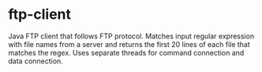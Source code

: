 # ftp-client
Java FTP client that follows FTP protocol. Matches input regular expression with file names from a server and returns the first 20 lines of each file that matches the regex. Uses separate threads for command connection and data connection.
